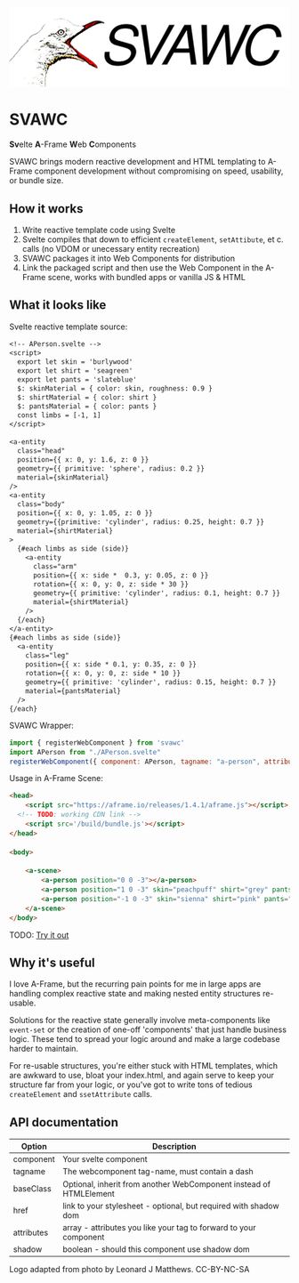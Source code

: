 ![logo - cartoon seagul with a wide open beak and the letters S V A W C](./readme_files/svawc%20logo.png)

# SVAWC

**Sv**elte **A**-Frame **W**eb **C**omponents

SVAWC brings modern reactive development and HTML templating to A-Frame component development without compromising on speed, usability, or bundle size. 

## How it works

1. Write reactive template code using Svelte
1. Svelte compiles that down to efficient `createElement`, `setAttibute`, et c. calls (no VDOM or unecessary entity recreation)
2. SVAWC packages it into Web Components for distribution
3. Link the packaged script and then use the Web Component in the A-Frame scene, works with bundled apps or vanilla JS & HTML

## What it looks like

Svelte reactive template source:

```Svelte
<!-- APerson.svelte -->
<script>
  export let skin = 'burlywood'
  export let shirt = 'seagreen'
  export let pants = 'slateblue'
  $: skinMaterial = { color: skin, roughness: 0.9 }
  $: shirtMaterial = { color: shirt }
  $: pantsMaterial = { color: pants }
  const limbs = [-1, 1]
</script>

<a-entity
  class="head" 
  position={{ x: 0, y: 1.6, z: 0 }}
  geometry={{ primitive: 'sphere', radius: 0.2 }}
  material={skinMaterial}
/>
<a-entity
  class="body"
  position={{ x: 0, y: 1.05, z: 0 }}
  geometry={{primitive: 'cylinder', radius: 0.25, height: 0.7 }}
  material={shirtMaterial}
>
  {#each limbs as side (side)}
    <a-entity
      class="arm"
      position={{ x: side *  0.3, y: 0.05, z: 0 }}
      rotation={{ x: 0, y: 0, z: side * 30 }}
      geometry={{ primitive: 'cylinder', radius: 0.1, height: 0.7 }}
      material={shirtMaterial}
    />
  {/each}
</a-entity>
{#each limbs as side (side)}
  <a-entity
    class="leg"
    position={{ x: side * 0.1, y: 0.35, z: 0 }}
    rotation={{ x: 0, y: 0, z: side * 10 }}
    geometry={{ primitive: 'cylinder', radius: 0.15, height: 0.7 }}
    material={pantsMaterial}
  />
{/each}
```

SVAWC Wrapper:

```js
import { registerWebComponent } from 'svawc'
import APerson from "./APerson.svelte"
registerWebComponent({ component: APerson, tagname: "a-person", attributes: ["skin", "shirt", "pants"] })
```


Usage in A-Frame Scene:

```html
<head>
	<script src="https://aframe.io/releases/1.4.1/aframe.js"></script>
  <!-- TODO: working CDN link -->
	<script src='/build/bundle.js'></script>
</head>

<body>

	<a-scene>
		<a-person position="0 0 -3"></a-person>
		<a-person position="1 0 -3" skin="peachpuff" shirt="grey" pants="darkgrey"></a-person>
		<a-person position="-1 0 -3" skin="sienna" shirt="pink" pants="white"></a-person>
	</a-scene>
</body>
```

TODO: [Try it out]()

## Why it's useful

I love A-Frame, but the recurring pain points for me in large apps are handling complex reactive state
and making nested entity structures re-usable.

Solutions for the reactive state generally involve meta-components
like `event-set` or the creation of one-off 'components' that just handle business logic.
These tend to spread your logic around and make a large codebase harder to maintain.

For re-usable structures, you're either stuck with HTML templates, which are awkward to use, bloat your index.html,
and again serve to keep your structure far from your logic, or you've got to write tons of tedious
`createElement` and `ssetAttribute` calls.





## API documentation

| Option     | Description                                                        |
| ---------- | ------------------------------------------------------------------ |
| component  | Your svelte component                                              |
| tagname    | The webcomponent tag-name, must contain a dash                     |
| baseClass  | Optional, inherit from another WebComponent instead of HTMLElement |
| href       | link to your stylesheet - optional, but required with shadow dom   |
| attributes | array -  attributes you like your tag to forward to your component |
| shadow     | boolean - should this component use shadow dom                     |


Logo adapted from photo by Leonard J Matthews. CC-BY-NC-SA
